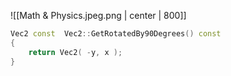 ![[Math & Physics.jpeg.png | center | 800]]

```c++
Vec2 const  Vec2::GetRotatedBy90Degrees() const
{
	return Vec2( -y, x );
}
```
